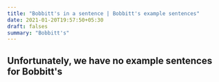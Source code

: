 ```yaml
---
title: "Bobbitt's in a sentence | Bobbitt's example sentences"
date: 2021-01-20T19:57:50+05:30
draft: falses
summary: "Bobbitt's"
---
```

## Unfortunately, we have no example sentences for Bobbitt's                 
